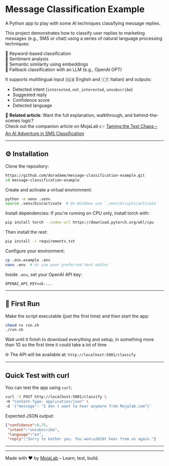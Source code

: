 # Message Classification Example

A Python app to play with some AI techniques classifying message replies.

This project demonstrates how to classify user replies to marketing messages (e.g., SMS or chat) using a series of natural language processing techniques:

🔹 Keyword-based classification  
🔹 Sentiment analysis  
🔹 Semantic similarity using embeddings  
🔹 Fallback classification with an LLM (e.g., OpenAI GPT)

It supports multilingual input (🇬🇧 English and 🇮🇹 Italian) and outputs:

- Detected intent (`interested`, `not_interested`, `unsubscribe`)
- Suggested reply
- Confidence score
- Detected language


🔗 **Related article**: Want the full explanation, walkthrough, and behind-the-scenes logic?  
Check out the companion article on MojaLab 👉 [Taming the Text Chaos – An AI Adventure in SMS Classification](https://mojalab.com/taming-the-text-chaos-an-ai-adventure-in-sms-classification-2/)

---

## ⚙️ Installation

Clone the repository:

```bash
https://github.com/doradame/message-classification-example.git
cd message-classification-example
```

 Create and activate a virtual environment:

```bash
python -m venv .venv
source .venv/bin/activate  # On Windows use `.venv\Scripts\activate`
```

Install dependencies:
If you're running on CPU only, install torch with:

```bash
pip install torch --index-url https://download.pytorch.org/whl/cpu
```

Then install the rest:

```bash
pip install -r requirements.txt
```

Configure your environment:

```bash
cp .env.example .env
nano .env  # Or use your preferred text editor
```

Inside `.env`, set your OpenAI API key:

```
OPENAI_API_KEY=sk-...
```

---

## 🚀 First Run

Make the script executable (just the first time) and then start the app:

```bash
chmod +x run.sh
./run.sh
```

Wait until it finish to download everything and setup, in something more than 1G so the first time it could take a lot of time

🌐 The API will be available at: `http://localhost:5001/classify`

---

##  Quick Test with curl

You can test the app using `curl`:

```bash
curl -X POST http://localhost:5001/classify \
-H "Content-Type: application/json" \
-d '{"message": "I don t want to hear anymore from Mojalab.com"}'
```

Expected JSON output:

```json
{"confidence":0.75,
 "intent":"unsubscribe",
 "language":"en",
 "reply":"Sorry to bother you. You won\u2019t hear from us again."}
```

---



---

Made with ❤️ by [MojaLab](https://mojalab.com) – Learn, test, build.
